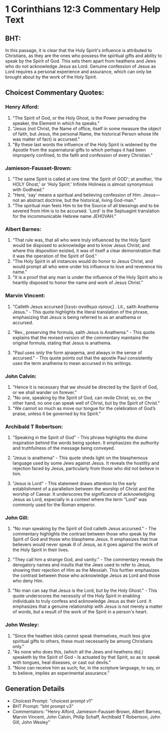# 1 Corinthians 12:3 Commentary Help Text

## BHT:
In this passage, it is clear that the Holy Spirit's influence is attributed to Christians, as they are the ones who possess the spiritual gifts and ability to speak by the Spirit of God. This sets them apart from heathens and Jews who do not acknowledge Jesus as Lord. Genuine confession of Jesus as Lord requires a personal experience and assurance, which can only be brought about by the work of the Holy Spirit.

## Choicest Commentary Quotes:
### Henry Alford:
1. "The Spirit of God, or the Holy Ghost, is the Power pervading the speaker, the Element in which he speaks." 
2. "Jesus (not Christ, the Name of office, itself in some measure the object of faith, but Jesus, the personal Name, the historical Person whose life was matter of fact) is accursed." 
3. "By these last words the influence of the Holy Spirit is widened by the Apostle from the supernatural gifts to which perhaps it had been improperly confined, to the faith and confession of every Christian."

### Jamieson-Fausset-Brown:
1. "The same Spirit is called at one time 'the Spirit of GOD'; at another, 'the HOLY Ghost,' or 'Holy Spirit.' Infinite Holiness is almost synonymous with Godhead." 
2. "Here, 'say' means a spiritual and believing confession of Him. Jesus—not an abstract doctrine, but the historical, living God-man." 
3. "The spiritual man feels Him to be the Source of all blessings and to be severed from Him is to be accursed. 'Lord' is the Septuagint translation for the incommunicable Hebrew name JEHOVAH."

### Albert Barnes:
1. "That rule was, that all who were truly influenced by the Holy Spirit would be disposed to acknowledge and to know Jesus Christ; and where this disposition existed, it was of itself a clear demonstration that it was the operation of the Spirit of God."
2. "The Holy Spirit in all instances would do honor to Jesus Christ, and would prompt all who were under his influence to love and reverence his name."
3. "It is a proof that any man is under the influence of the Holy Spirit who is heartily disposed to honor the name and work of Jesus Christ."

### Marvin Vincent:
1. "Calleth Jesus accursed [λεγει αναθεμα ιησους] . Lit., saith Anathema Jesus." - This quote highlights the literal translation of the phrase, emphasizing that Jesus is being referred to as an anathema or accursed.

2. "Rev., preserving the formula, saith Jesus is Anathema." - This quote explains that the revised version of the commentary maintains the original formula, stating that Jesus is anathema.

3. "Paul uses only the form ajnaqema, and always in the sense of accursed." - This quote points out that the apostle Paul consistently uses the term anathema to mean accursed in his writings.

### John Calvin:
1. "Hence it is necessary that we should be directed by the Spirit of God, or we shall wander on forever."
2. "No one, speaking by the Spirit of God, can revile Christ; so, on the other hand, no one can speak well of Christ, but by the Spirit of Christ."
3. "We cannot so much as move our tongue for the celebration of God’s praise, unless it be governed by his Spirit."

### Archibald T Robertson:
1. "Speaking in the Spirit of God" - This phrase highlights the divine inspiration behind the words being spoken. It emphasizes the authority and truthfulness of the message being conveyed.

2. "Jesus is anathema" - This quote sheds light on the blasphemous language used by some Jews against Jesus. It reveals the hostility and rejection faced by Jesus, particularly from those who did not believe in him.

3. "Jesus is Lord" - This statement draws attention to the early establishment of a parallelism between the worship of Christ and the worship of Caesar. It underscores the significance of acknowledging Jesus as Lord, especially in a context where the term "Lord" was commonly used for the Roman emperor.

### John Gill:
1. "No man speaking by the Spirit of God calleth Jesus accursed." - The commentary highlights the contrast between those who speak by the Spirit of God and those who blaspheme Jesus. It emphasizes that true believers would never speak ill of Jesus, as it goes against the work of the Holy Spirit in their lives.

2. "They call him a strange God, and vanity." - The commentary reveals the derogatory names and insults that the Jews used to refer to Jesus, showing their rejection of Him as the Messiah. This further emphasizes the contrast between those who acknowledge Jesus as Lord and those who deny Him.

3. "No man can say that Jesus is the Lord, but by the Holy Ghost." - This quote underscores the necessity of the Holy Spirit in enabling individuals to truly confess and acknowledge Jesus as their Lord. It emphasizes that a genuine relationship with Jesus is not merely a matter of words, but a result of the work of the Spirit in a person's heart.

### John Wesley:
1. "Since the heathen idols cannot speak themselves, much less give spiritual gifts to others, these must necessarily be among Christians only."
2. "As none who does this, (which all the Jews and heathens did,) speaketh by the Spirit of God - Is actuated by that Spirit, so as to speak with tongues, heal diseases, or cast out devils."
3. "None can receive him as such; for, in the scripture language, to say, or to believe, implies an experimental assurance."


## Generation Details
- Choicest Prompt: "choicest prompt v1"
- BHT Prompt: "bht prompt v3"
- Commentators: "Henry Alford, Jamieson-Fausset-Brown, Albert Barnes, Marvin Vincent, John Calvin, Philip Schaff, Archibald T Robertson, John Gill, John Wesley"
